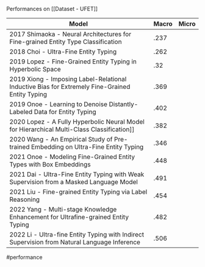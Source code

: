 Performances on [[Dataset - UFET]]

| Model                                                                                          | Macro | Micro |
| ---------------------------------------------------------------------------------------------- | ----- | ----- |
| 2017 Shimaoka - Neural Architectures for Fine-grained Entity Type Classification               | .237  |       |
| 2018 Choi - Ultra-Fine Entity Typing                                                           | .262  |       |
| 2019 Lopez - Fine-Grained Entity Typing in Hyperbolic Space                                    | .32   |       |
| 2019 Xiong - Imposing Label-Relational Inductive Bias for Extremely Fine-Grained Entity Typing | .369  |       |
| 2019 Onoe - Learning to Denoise Distantly-Labeled Data for Entity Typing                       | .402  |       |
| 2020 Lopez - A Fully Hyperbolic Neural Model for Hierarchical Multi-Class Classification]]     | .382  |       |
| 2020 Wang - An Empirical Study of Pre-trained Embedding on Ultra-Fine Entity Typing            | .346  |       |
| 2021 Onoe - Modeling Fine-Grained Entity Types with Box Embeddings                             | .448  |       |
| 2021 Dai - Ultra-Fine Entity Typing with Weak Supervision from a Masked Language Model         | .491  |       |
| 2021 Liu - Fine-grained Entity Typing via Label Reasoning                                      | .454  |       |
| 2022 Yang - Multi-stage Knowledge Enhancement for Ultrafine-grained Entity Typing   | .482  |       |
| 2022 Li - Ultra-fine Entity Typing with Indirect Supervision from Natural Language Inference   | .506  |       |

#performance 